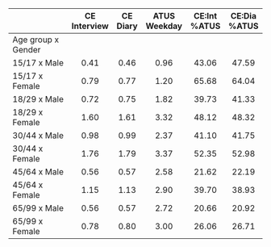 
|                      | CE<br>Interview |  CE<br>Diary | ATUS<br>Weekday | CE:Int<br>%ATUS | CE:Dia<br>%ATUS |
| -------------------- | :----------: | :----------: | :----------: | :----------: | :----------: |
| Age group x Gender   |              |              |              |              |              |
| 15/17 x Male         |         0.41 |         0.46 |         0.96 |        43.06 |        47.59 |
| 15/17 x Female       |         0.79 |         0.77 |         1.20 |        65.68 |        64.04 |
| 18/29 x Male         |         0.72 |         0.75 |         1.82 |        39.73 |        41.33 |
| 18/29 x Female       |         1.60 |         1.61 |         3.32 |        48.12 |        48.32 |
| 30/44 x Male         |         0.98 |         0.99 |         2.37 |        41.10 |        41.75 |
| 30/44 x Female       |         1.76 |         1.79 |         3.37 |        52.35 |        52.98 |
| 45/64 x Male         |         0.56 |         0.57 |         2.58 |        21.62 |        22.19 |
| 45/64 x Female       |         1.15 |         1.13 |         2.90 |        39.70 |        38.93 |
| 65/99 x Male         |         0.56 |         0.57 |         2.72 |        20.66 |        20.92 |
| 65/99 x Female       |         0.78 |         0.80 |         3.00 |        26.06 |        26.71 |

